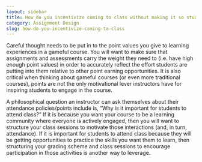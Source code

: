 ```yaml
---
layout: sidebar
title: How do you incentivize coming to class without making it so students can pass the class only by attending class?
category: Assignment Design
slug: how-do-you-incentivize-coming-to-class
---
```


Careful thought needs to be put in to the point values you give to learning experiences in a gameful course.  You will want to make sure that assignments and assessments carry the weight they need to (i.e. have high enough point values) in order to accurately reflect the effort students are putting into them relative to other point earning opportunities.  It is also critical when thinking about gameful courses (or even more traditional courses), points are not the only motivational lever instructors have for inspiring students to engage in the course.

A  philosophical question an instructor can ask themselves about their attendance policies/points include is, “Why is it important for students to attend class?”  If it is because you want your course to be a learning community where everyone is actively engaged, then you will want to structure your class sessions to motivate those interactions (and, in turn, attendance).  If it is important for students to attend class because they will be getting opportunities to practice the skills you want them to learn, then structuring your grading scheme and class sessions to encourage participation in those activities is another way to leverage.
